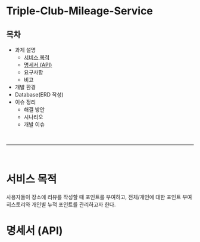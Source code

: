 # Triple-Club-Mileage-Service

## 목차
* 과제 설명
  * [서비스 목적](#서비스-목적)
  * [명세서 (API)](#명세서-(API))
  * 요구사항
  * 비고
* 개발 환경
* Database(ERD 작성)
* 이슈 정리
  * 해결 방안
  * 시나리오
  * 개발 이슈

<br><hr><br>

# 서비스 목적
사용자들이 장소에 리뷰를 작성할 때 포인트를 부여하고, 전체/개인에 대한 포인트 부여 히스토리와 개인별 누적 포인트를 관리하고자 한다.

# 명세서 (API)
